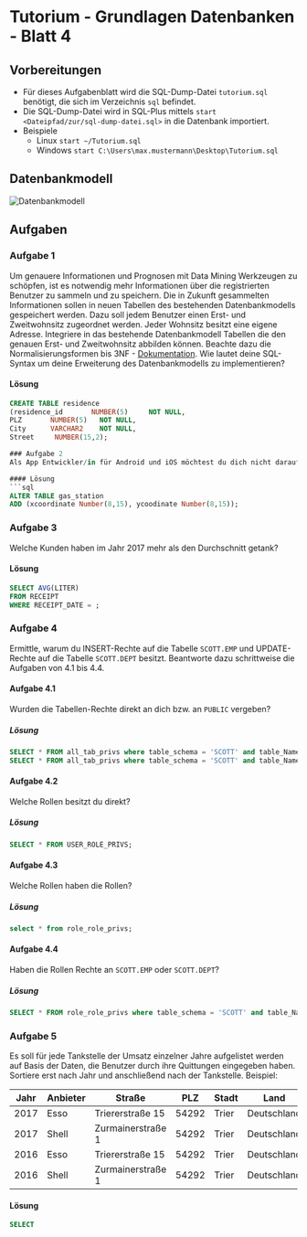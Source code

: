 # Tutorium - Grundlagen Datenbanken - Blatt 4

## Vorbereitungen
* Für dieses Aufgabenblatt wird die SQL-Dump-Datei `tutorium.sql` benötigt, die sich im Verzeichnis `sql` befindet.
* Die SQL-Dump-Datei wird in SQL-Plus mittels `start <Dateipfad/zur/sql-dump-datei.sql>` in die Datenbank importiert.
* Beispiele
  * Linux `start ~/Tutorium.sql`
  * Windows `start C:\Users\max.mustermann\Desktop\Tutorium.sql`

## Datenbankmodell
![Datenbankmodell](./img/datamodler_schema.png)

## Aufgaben

### Aufgabe 1
Um genauere Informationen und Prognosen mit Data Mining Werkzeugen zu schöpfen, 
ist es notwendig mehr Informationen über die registrierten Benutzer zu sammeln und zu speichern. 
Die in Zukunft gesammelten Informationen sollen in neuen Tabellen des bestehenden Datenbankmodells gespeichert werden. 
Dazu soll jedem Benutzer einen Erst- und Zweitwohnsitz zugeordnet werden. Jeder Wohnsitz besitzt eine eigene Adresse. 
Integriere in das bestehende Datenbankmodell Tabellen die den genauen Erst- und Zweitwohnsitz abbilden können. Beachte dazu die Normalisierungsformen bis 3NF - [Dokumentation](https://de.wikipedia.org/wiki/Normalisierung_(Datenbank)). Wie lautet deine SQL-Syntax um deine Erweiterung des Datenbankmodells zu implementieren?

#### Lösung
```sql
CREATE TABLE residence
(residence_id       NUMBER(5)     NOT NULL, 
PLZ       NUMBER(5)   NOT NULL, 
City      VARCHAR2    NOT NULL, 
Street     NUMBER(15,2);

### Aufgabe 2
Als App Entwickler/in für Android und iOS möchtest du dich nicht darauf verlassen, dass die Adresse exakt richtig ist und überlegst in dem Datenbankmodell noch zwei zusätzliche Attribute (X und Y Koordinate) zur genauen GPS Lokalisierung einer Tankstelle aufzunehmen. Wie lautet deine SQL-Syntax um das Datenbankmodell auf die zwei Attribute zu erweitern?

#### Lösung
```sql
ALTER TABLE gas_station 
ADD (xcoordinate Number(8,15), ycoodinate Number(8,15));
```

### Aufgabe 3
Welche Kunden haben im Jahr 2017 mehr als den Durchschnitt getank?

#### Lösung
```sql
SELECT AVG(LITER)
FROM RECEIPT
WHERE RECEIPT_DATE = ;
```

### Aufgabe 4
Ermittle, warum du INSERT-Rechte auf die Tabelle `SCOTT.EMP` und UPDATE-Rechte auf die Tabelle `SCOTT.DEPT` besitzt. Beantworte dazu schrittweise die Aufgaben von 4.1 bis 4.4.

#### Aufgabe 4.1
Wurden die Tabellen-Rechte direkt an dich bzw. an `PUBLIC` vergeben?

##### Lösung
```sql
SELECT * FROM all_tab_privs where table_schema = 'SCOTT' and table_Name = 'EMP';
SELECT * FROM all_tab_privs where table_schema = 'SCOTT' and table_Name = 'DEPT';
```

#### Aufgabe 4.2
Welche Rollen besitzt du direkt?

##### Lösung
```sql
SELECT * FROM USER_ROLE_PRIVS;
```

#### Aufgabe 4.3
Welche Rollen haben die Rollen?

##### Lösung
```sql
select * from role_role_privs;
```

#### Aufgabe 4.4
Haben die Rollen Rechte an `SCOTT.EMP` oder `SCOTT.DEPT`?

##### Lösung
```sql
SELECT * FROM role_role_privs where table_schema = 'SCOTT' and table_Name = 'DEPT';
```

### Aufgabe 5
Es soll für jede Tankstelle der Umsatz einzelner Jahre aufgelistet werden auf Basis der Daten, die Benutzer durch ihre Quittungen eingegeben haben. Sortiere erst nach Jahr und anschließend nach der Tankstelle. Beispiel:

| Jahr  | Anbieter  | Straße            | PLZ   | Stadt | Land          | Umsatz    |
| ----- | --------- | ----------------- | ----- | ----- | --------------| --------- |
| 2017  | Esso      | Triererstraße 15  | 54292 | Trier | Deutschland   | 54784.14  |
| 2017  | Shell     | Zurmainerstraße 1 | 54292 | Trier | Deutschland   | 67874.78  |
| 2016  | Esso      | Triererstraße 15  | 54292 | Trier | Deutschland   | 57412.66  |
| 2016  | Shell     | Zurmainerstraße 1 | 54292 | Trier | Deutschland   | 72478.42  |

#### Lösung
```sql
SELECT 
```



